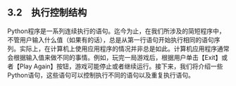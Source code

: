    

## 3.2　执行控制结构

Python程序是一系列连续执行的语句。迄今为止，在我们所涉及的简短程序中，不管用户输入什么值（如果有的话），总是从第一行语句开始执行相同的语句序列。实际上，在计算机上使用应用程序的情况并非总是如此。计算机应用程序通常会根据输入值来做不同的事情。例如，玩完一局游戏后，根据用户单击【Exit】或者【Play Again】按钮，游戏可能停止或者继续运行。接下来，我们将介绍一些Python语句，这些语句可以控制执行不同的语句以及重复执行语句。